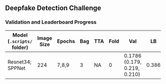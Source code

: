 ## Deepfake Detection Challenge

### Validation and Leaderboard Progress 

| Model (`.scripts/` folder) |Image Size|Epochs|Bag|TTA |Fold|Val     |LB    |Comment                          |
| ---------------|----------|------|---|----|----|--------|------|---------------------------------|
| Resnet34; SPPNet|224       |7,8,9     |3 | NA |0  |0.1786 (0.179, 0.219, 0.210) | 0.386 | `spp13` single lstm 256 HU |
